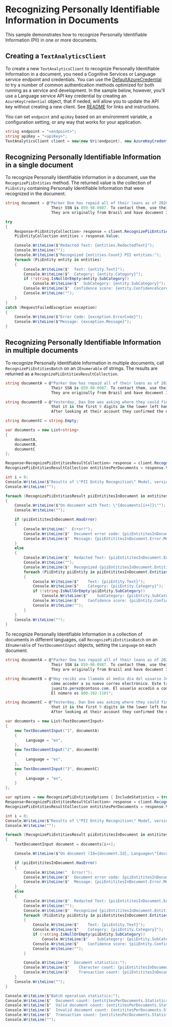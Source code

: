 # Recognizing Personally Identifiable Information in Documents
This sample demonstrates how to recognize Personally Identifiable Information (PII) in one or more documents.

## Creating a `TextAnalyticsClient`

To create a new `TextAnalyticsClient` to recognize Personally Identifiable Information in a document, you need a Cognitive Services or Language service endpoint and credentials.  You can use the [DefaultAzureCredential][DefaultAzureCredential] to try a number of common authentication methods optimized for both running as a service and development.  In the sample below, however, you'll use a Language service API key credential by creating an `AzureKeyCredential` object, that if neded, will allow you to update the API key without creating a new client. See [README][README] for links and instructions.

You can set `endpoint` and `apiKey` based on an environment variable, a configuration setting, or any way that works for your application.

```C# Snippet:CreateTextAnalyticsClient
string endpoint = "<endpoint>";
string apiKey = "<apiKey>";
TextAnalyticsClient client = new(new Uri(endpoint), new AzureKeyCredential(apiKey));
```

## Recognizing Personally Identifiable Information in a single document

To recognize Personally Identifiable Information in a document, use the `RecognizePiiEntities` method.  The returned value is the collection of `PiiEntity` containing Personally Identifiable Information that were recognized in the document.

```C# Snippet:RecognizePiiEntities
string document = @"Parker Doe has repaid all of their loans as of 2020-04-25.
                    Their SSN is 859-98-0987. To contact them, use their phone number 800-102-1100.
                    They are originally from Brazil and have document ID number 998.214.865-68";

try
{
    Response<PiiEntityCollection> response = client.RecognizePiiEntities(document);
    PiiEntityCollection entities = response.Value;

    Console.WriteLine($"Redacted Text: {entities.RedactedText}");
    Console.WriteLine("");
    Console.WriteLine($"Recognized {entities.Count} PII entities:");
    foreach (PiiEntity entity in entities)
    {
        Console.WriteLine($"  Text: {entity.Text}");
        Console.WriteLine($"  Category: {entity.Category}");
        if (!string.IsNullOrEmpty(entity.SubCategory))
            Console.WriteLine($"  SubCategory: {entity.SubCategory}");
        Console.WriteLine($"  Confidence score: {entity.ConfidenceScore}");
        Console.WriteLine("");
    }
}
catch (RequestFailedException exception)
{
    Console.WriteLine($"Error Code: {exception.ErrorCode}");
    Console.WriteLine($"Message: {exception.Message}");
}
```

## Recognizing Personally Identifiable Information in multiple documents

To recognize Personally Identifiable Information in multiple documents, call `RecognizePiiEntitiesBatch` on an `IEnumerable` of strings.  The results are returned as a `RecognizePiiEntitiesResultCollection`.

```C# Snippet:TextAnalyticsSample5RecognizePiiEntitiesConvenience
string documentA = @"Parker Doe has repaid all of their loans as of 2020-04-25.
                    Their SSN is 859-98-0987. To contact them, use their phone number 800-102-1100.
                    They are originally from Brazil and have document ID number 998.214.865-68";

string documentB = @"Yesterday, Dan Doe was asking where they could find the ABA number. I explained
                    that it is the first 9 digits in the lower left hand corner of their personal check.
                    After looking at their account they confirmed the number was 111000025";

string documentC = string.Empty;

var documents = new List<string>
{
    documentA,
    documentB,
    documentC
};

Response<RecognizePiiEntitiesResultCollection> response = client.RecognizePiiEntitiesBatch(documents);
RecognizePiiEntitiesResultCollection entititesPerDocuments = response.Value;

int i = 0;
Console.WriteLine($"Results of \"PII Entity Recognition\" Model, version: \"{entititesPerDocuments.ModelVersion}\"");
Console.WriteLine("");

foreach (RecognizePiiEntitiesResult piiEntititesInDocument in entititesPerDocuments)
{
    Console.WriteLine($"On document with Text: \"{documents[i++]}\"");
    Console.WriteLine("");

    if (piiEntititesInDocument.HasError)
    {
        Console.WriteLine("  Error!");
        Console.WriteLine($"  Document error code: {piiEntititesInDocument.Error.ErrorCode}.");
        Console.WriteLine($"  Message: {piiEntititesInDocument.Error.Message}");
    }
    else
    {
        Console.WriteLine($"  Redacted Text: {piiEntititesInDocument.Entities.RedactedText}");
        Console.WriteLine("");
        Console.WriteLine($"  Recognized {piiEntititesInDocument.Entities.Count} PII entities:");
        foreach (PiiEntity piiEntity in piiEntititesInDocument.Entities)
        {
            Console.WriteLine($"    Text: {piiEntity.Text}");
            Console.WriteLine($"    Category: {piiEntity.Category}");
            if (!string.IsNullOrEmpty(piiEntity.SubCategory))
                Console.WriteLine($"    SubCategory: {piiEntity.SubCategory}");
            Console.WriteLine($"    Confidence score: {piiEntity.ConfidenceScore}");
            Console.WriteLine("");
        }
    }
    Console.WriteLine("");
}
```

To recognize Personally Identifiable Information in a collection of documents in different languages, call `RecognizePiiEntitiesBatch` on an `IEnumerable` of `TextDocumentInput` objects, setting the `Language` on each document.

```C# Snippet:TextAnalyticsSample5RecognizePiiEntitiesBatch
string documentA = @"Parker Doe has repaid all of their loans as of 2020-04-25.
                    Their SSN is 859-98-0987. To contact them, use their phone number 800-102-1100.
                    They are originally from Brazil and have document ID number 998.214.865-68";

string documentB = @"Hoy recibí una llamada al medio día del usuario Juanito Perez, quien preguntaba
                    cómo acceder a su nuevo correo electrónico. Este trabaja en Microsoft y su correo es
                    juanito.perez@contoso.com. El usuario accedió a compartir su número para futuras comunicaciones.
                    El número es 800-102-1101";

string documentC = @"Yesterday, Dan Doe was asking where they could find the ABA number. I explained
                    that it is the first 9 digits in the lower left hand corner of their personal check.
                    After looking at their account they confirmed the number was 111000025";

var documents = new List<TextDocumentInput>
{
    new TextDocumentInput("1", documentA)
    {
         Language = "en",
    },
    new TextDocumentInput("2", documentB)
    {
         Language = "es",
    },
    new TextDocumentInput("3", documentC)
    {
         Language = "en",
    }
};

var options = new RecognizePiiEntitiesOptions { IncludeStatistics = true };
Response<RecognizePiiEntitiesResultCollection> response = client.RecognizePiiEntitiesBatch(documents, options);
RecognizePiiEntitiesResultCollection entititesPerDocuments = response.Value;

int i = 0;
Console.WriteLine($"Results of \"PII Entity Recognition\" Model, version: \"{entititesPerDocuments.ModelVersion}\"");
Console.WriteLine("");

foreach (RecognizePiiEntitiesResult piiEntititesInDocument in entititesPerDocuments)
{
    TextDocumentInput document = documents[i++];

    Console.WriteLine($"On document (Id={document.Id}, Language=\"{document.Language}\"):");

    if (piiEntititesInDocument.HasError)
    {
        Console.WriteLine("  Error!");
        Console.WriteLine($"  Document error code: {piiEntititesInDocument.Error.ErrorCode}.");
        Console.WriteLine($"  Message: {piiEntititesInDocument.Error.Message}");
    }
    else
    {
        Console.WriteLine($"  Redacted Text: {piiEntititesInDocument.Entities.RedactedText}");
        Console.WriteLine("");
        Console.WriteLine($"  Recognized {piiEntititesInDocument.Entities.Count} PII entities:");
        foreach (PiiEntity piiEntity in piiEntititesInDocument.Entities)
        {
            Console.WriteLine($"    Text: {piiEntity.Text}");
            Console.WriteLine($"    Category: {piiEntity.Category}");
            if (!string.IsNullOrEmpty(piiEntity.SubCategory))
                Console.WriteLine($"    SubCategory: {piiEntity.SubCategory}");
            Console.WriteLine($"    Confidence score: {piiEntity.ConfidenceScore}");
            Console.WriteLine("");
        }

        Console.WriteLine($"  Document statistics:");
        Console.WriteLine($"    Character count: {piiEntititesInDocument.Statistics.CharacterCount}");
        Console.WriteLine($"    Transaction count: {piiEntititesInDocument.Statistics.TransactionCount}");
    }
    Console.WriteLine("");
}

Console.WriteLine($"Batch operation statistics:");
Console.WriteLine($"  Document count: {entititesPerDocuments.Statistics.DocumentCount}");
Console.WriteLine($"  Valid document count: {entititesPerDocuments.Statistics.ValidDocumentCount}");
Console.WriteLine($"  Invalid document count: {entititesPerDocuments.Statistics.InvalidDocumentCount}");
Console.WriteLine($"  Transaction count: {entititesPerDocuments.Statistics.TransactionCount}");
Console.WriteLine("");
```

[DefaultAzureCredential]: https://github.com/Azure/azure-sdk-for-net/blob/main/sdk/identity/Azure.Identity/README.md
[README]: https://github.com/Azure/azure-sdk-for-net/blob/main/sdk/textanalytics/Azure.AI.TextAnalytics/README.md